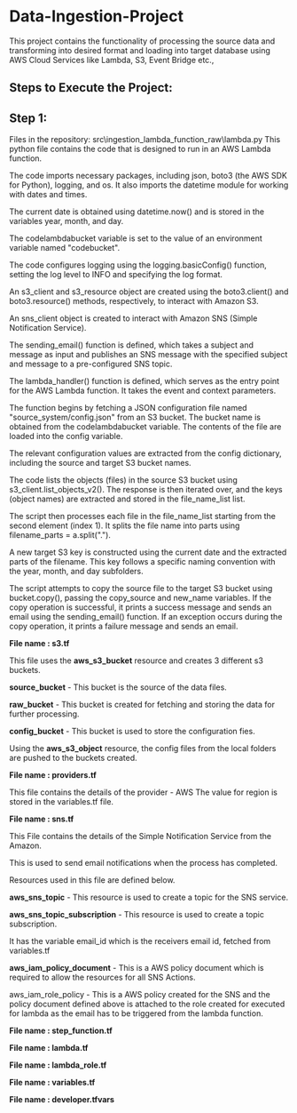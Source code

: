 # Data-Ingestion-Project
This project contains the functionality of processing the source data and transforming into desired format and loading into target database using AWS Cloud Services like Lambda, S3, Event Bridge etc.,

Steps to Execute the Project:
---------------------------------------------------------------------------
Step 1:
---------------------------------------------------------------------------
Files in the repository:
src\ingestion_lambda_function_raw\lambda.py
This python file contains the code that is designed to run in an AWS Lambda function.

The code imports necessary packages, including json, boto3 (the AWS SDK for Python), logging, and os. It also imports the datetime module for working with dates and times.

The current date is obtained using datetime.now() and is stored in the variables year, month, and day.

The codelambdabucket variable is set to the value of an environment variable named "codebucket".

The code configures logging using the logging.basicConfig() function, setting the log level to INFO and specifying the log format.

An s3_client and s3_resource object are created using the boto3.client() and boto3.resource() methods, respectively, to interact with Amazon S3.

An sns_client object is created to interact with Amazon SNS (Simple Notification Service).

The sending_email() function is defined, which takes a subject and message as input and publishes an SNS message with the specified subject and message to a pre-configured SNS topic.

The lambda_handler() function is defined, which serves as the entry point for the AWS Lambda function. It takes the event and context parameters.

The function begins by fetching a JSON configuration file named "source_system/config.json" from an S3 bucket. The bucket name is obtained from the codelambdabucket variable. The contents of the file are loaded into the config variable.

The relevant configuration values are extracted from the config dictionary, including the source and target S3 bucket names.

The code lists the objects (files) in the source S3 bucket using s3_client.list_objects_v2(). The response is then iterated over, and the keys (object names) are extracted and stored in the file_name_list list.

The script then processes each file in the file_name_list starting from the second element (index 1). It splits the file name into parts using filename_parts = a.split(".").

A new target S3 key is constructed using the current date and the extracted parts of the filename. This key follows a specific naming convention with the year, month, and day subfolders.

The script attempts to copy the source file to the target S3 bucket using bucket.copy(), passing the copy_source and new_name variables. If the copy operation is successful, it prints a success message and sends an email using the sending_email() function. If an exception occurs during the copy operation, it prints a failure message and sends an email.

**File name : s3.tf**

This file uses the **aws_s3_bucket** resource and creates 3 different s3 buckets.

**source_bucket** - This bucket is the source of the data files.

**raw_bucket** - This bucket is created for fetching and storing the data for further processing.

**config_bucket** - This bucket is used to store the configuration fies.

Using the **aws_s3_object** resource, the config files from the local folders are pushed to the buckets created.

**File name : providers.tf**

This file contains the details of the provider - AWS
The value for region is stored in the variables.tf file.

**File name : sns.tf**

This File contains the details of the Simple Notification Service from the Amazon.

This is used to send email notifications when the process has completed.

Resources used in this file are defined below.

**aws_sns_topic** - This resource is used to create a topic for the SNS service.

**aws_sns_topic_subscription** - This resource is used to create a topic subscription.

It has the variable email_id which is the receivers email id, fetched from variables.tf

**aws_iam_policy_document** - This is a AWS policy document which is required to allow the resources for all SNS Actions.

aws_iam_role_policy - This is a AWS policy created for the SNS and the policy document defined above is attached to the role created for executed for lambda as the email has to be triggered from the lambda function.

**File name : step_function.tf**

**File name : lambda.tf**

**File name : lambda_role.tf**

**File name : variables.tf**

**File name : developer.tfvars**

